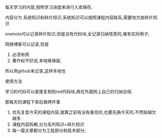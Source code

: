 每天学习的内容,按照学习进度来进行入库保存,

内容分为 系统知识和碎片知识,系统知识可以按照课程内容联系,需要地方放碎片知识

onenote可以记录碎片知识,但是没有代码块,全记录归纳性质的,难有实际例子;

网络博客可以记录,但是

1. 必须有网
2. 著作权不好说,本地难保留;

所以用github来记录,这样本地也

使用方法

学习的代码可以直接复制到md代码块,再在外面附上自己的归纳总结.

那每天的课程下来后做两件事

1. 优先复盘今天的课程内容,就算之前有没有看完的,也要先搞今天的,不然账越欠越多
2. 课程内容拆解,分为系列知识+碎片知识
3. 每一篇文章都分为工程部分和技术部分;